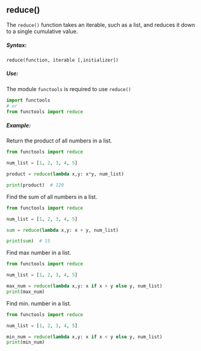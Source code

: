 ## reduce()
The `reduce()` function takes an iterable, such as a list, and reduces it down to a single cumulative value.

##### Syntax:
`reduce(function, iterable [,initializer])`

##### Use:
The module `functools` is required to use `reduce()`
```py
import functools
# or
from functools import reduce
```

##### Example:
Return the product of all numbers in a list.
```py
from functools import reduce

num_list = [1, 2, 3, 4, 5]

product = reduce(lambda x,y: x*y, num_list)

print(product)	# 120
```

Find the sum of all numbers in a list.
```py
from functools import reduce

num_list = [1, 2, 3, 4, 5]

sum = reduce(lambda x,y: x + y, num_list)

print(sum)	# 15
```

Find max number in a list.
```py 
from functools import reduce

num_list = [1, 2, 3, 4, 5]

max_num = reduce(lambda x,y: x if x > y else y, num_list)
print(max_num)
```

Find min. number in  a list.
```py 
from functools import reduce

num_list = [1, 2, 3, 4, 5]

min_num = reduce(lambda x,y: x if x < y else y, num_list)
print(min_num)
```